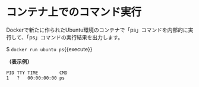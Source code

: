 # コンテナ上でのコマンド実行

Dockerで新たに作られたUbuntu環境のコンテナで「ps」コマンドを内部的に実行して、「ps」コマンドの実行結果を出力します。  

$ `docker run ubuntu ps`{{execute}}  

**（表示例）**  
```
PID	TTY	TIME		CMD  
1	?	00:00:00:00	ps 
```